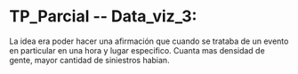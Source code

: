# TP_Parcial -- Data_viz_3:

La idea era poder hacer una afirmación que cuando se trataba de un evento en particular en una hora y lugar especifico. Cuanta mas densidad de gente, mayor cantidad de siniestros habian.